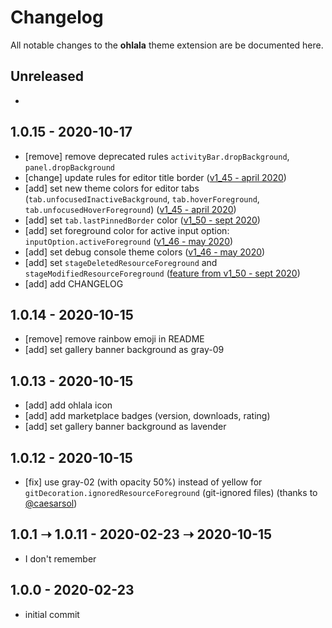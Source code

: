 # Changelog

All notable changes to the **ohlala** theme extension are be documented here.

## Unreleased

- 

## 1.0.15 - 2020-10-17

- [remove] remove deprecated rules `activityBar.dropBackground`, `panel.dropBackground`
- [change] update rules for editor title border ([v1_45 - april 2020](https://code.visualstudio.com/updates/v1_45#_new-theme-color-for-editor-title-border))
- [add] set new theme colors for editor tabs (`tab.unfocusedInactiveBackground`, `tab.hoverForeground`, `tab.unfocusedHoverForeground`) ([v1_45 - april 2020](https://code.visualstudio.com/updates/v1_45#_new-theme-colors-for-editor-tabs))
- [add] set `tab.lastPinnedBorder` color ([v1_50 - sept 2020](https://code.visualstudio.com/updates/v1_50#_pinned-tabs-improvements))
- [add]  set foreground color for active input option: `inputOption.activeForeground` ([v1_46 - may 2020](https://code.visualstudio.com/updates/v1_46#_new-input-theme-colors))
- [add] set debug console theme colors ([v1_46 - may 2020](https://code.visualstudio.com/updates/v1_46#_new-debug-console-theme-colors))
- [add] set `stageDeletedResourceForeground` and `stageModifiedResourceForeground` ([feature from v1_50 - sept 2020](https://code.visualstudio.com/updates/v1_50#_new-theme-colors))
- [add] add CHANGELOG

## 1.0.14 - 2020-10-15

- [remove] remove rainbow emoji in README
- [add] set gallery banner background as gray-09

## 1.0.13 - 2020-10-15

- [add] add ohlala icon
- [add] add marketplace badges (version, downloads, rating)
- [add] set gallery banner background as lavender

## 1.0.12 - 2020-10-15

- [fix] use gray-02 (with opacity 50%) instead of yellow for `gitDecoration.ignoredResourceForeground` (git-ignored files) (thanks to [@caesarsol](https://github.com/caesarsol))

## 1.0.1 ➝ 1.0.11 -  2020-02-23 ➝ 2020-10-15

- I don't remember

## 1.0.0 - 2020-02-23

- initial commit
